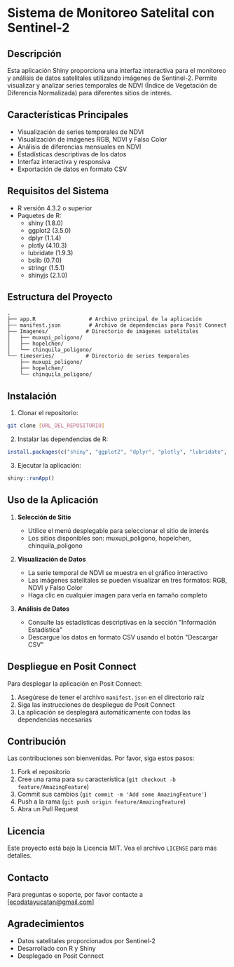 # Sistema de Monitoreo Satelital con Sentinel-2

## Descripción
Esta aplicación Shiny proporciona una interfaz interactiva para el monitoreo y análisis de datos satelitales utilizando imágenes de Sentinel-2. Permite visualizar y analizar series temporales de NDVI (Índice de Vegetación de Diferencia Normalizada) para diferentes sitios de interés.

## Características Principales
- Visualización de series temporales de NDVI
- Visualización de imágenes RGB, NDVI y Falso Color
- Análisis de diferencias mensuales en NDVI
- Estadísticas descriptivas de los datos
- Interfaz interactiva y responsiva
- Exportación de datos en formato CSV

## Requisitos del Sistema
- R versión 4.3.2 o superior
- Paquetes de R:
  - shiny (1.8.0)
  - ggplot2 (3.5.0)
  - dplyr (1.1.4)
  - plotly (4.10.3)
  - lubridate (1.9.3)
  - bslib (0.7.0)
  - stringr (1.5.1)
  - shinyjs (2.1.0)

## Estructura del Proyecto
```
.
├── app.R                 # Archivo principal de la aplicación
├── manifest.json         # Archivo de dependencias para Posit Connect
├── Imagenes/            # Directorio de imágenes satelitales
│   ├── muxupi_poligono/
│   ├── hopelchen/
│   └── chinquila_poligono/
└── timeseries/          # Directorio de series temporales
    ├── muxupi_poligono/
    ├── hopelchen/
    └── chinquila_poligono/
```

## Instalación

1. Clonar el repositorio:
```bash
git clone [URL_DEL_REPOSITORIO]
```

2. Instalar las dependencias de R:
```R
install.packages(c("shiny", "ggplot2", "dplyr", "plotly", "lubridate", "bslib", "stringr", "shinyjs"))
```

3. Ejecutar la aplicación:
```R
shiny::runApp()
```

## Uso de la Aplicación

1. **Selección de Sitio**
   - Utilice el menú desplegable para seleccionar el sitio de interés
   - Los sitios disponibles son: muxupi_poligono, hopelchen, chinquila_poligono

2. **Visualización de Datos**
   - La serie temporal de NDVI se muestra en el gráfico interactivo
   - Las imágenes satelitales se pueden visualizar en tres formatos: RGB, NDVI y Falso Color
   - Haga clic en cualquier imagen para verla en tamaño completo

3. **Análisis de Datos**
   - Consulte las estadísticas descriptivas en la sección "Información Estadística"
   - Descargue los datos en formato CSV usando el botón "Descargar CSV"

## Despliegue en Posit Connect

Para desplegar la aplicación en Posit Connect:

1. Asegúrese de tener el archivo `manifest.json` en el directorio raíz
2. Siga las instrucciones de despliegue de Posit Connect
3. La aplicación se desplegará automáticamente con todas las dependencias necesarias

## Contribución
Las contribuciones son bienvenidas. Por favor, siga estos pasos:

1. Fork el repositorio
2. Cree una rama para su característica (`git checkout -b feature/AmazingFeature`)
3. Commit sus cambios (`git commit -m 'Add some AmazingFeature'`)
4. Push a la rama (`git push origin feature/AmazingFeature`)
5. Abra un Pull Request

## Licencia
Este proyecto está bajo la Licencia MIT. Vea el archivo `LICENSE` para más detalles.

## Contacto
Para preguntas o soporte, por favor contacte a [ecodatayucatan@gmail.com]

## Agradecimientos
- Datos satelitales proporcionados por Sentinel-2
- Desarrollado con R y Shiny
- Desplegado en Posit Connect 